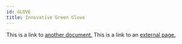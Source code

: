 ```yaml
---
id: GLOVE
title: Innovative Green Glove
---
```


This is a link to [another document.](holiday_gift.md) This is a link to an [external page.](http://www.lawevan.com)
